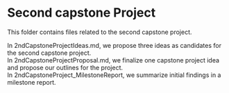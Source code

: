 # Second capstone Project
This folder contains files related to the second capstone project.

In 2ndCapstoneProjectIdeas.md, we propose three ideas as candidates for the second capstone project.<br>
In 2ndCapstoneProjectProposal.md, we finalize one capstone project idea and propose our outlines for the project.<br>
In 2ndCapstoneProject_MilestoneReport, we summarize initial findings in a milestone report.
